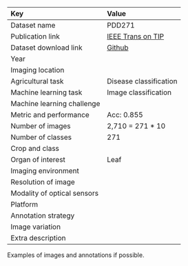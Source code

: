 
| Key                         | Value                                                             |
|:----------------------------|:------------------------------------------------------------------|
| Dataset name                | PDD271                                                            |
| Publication link            | [IEEE Trans on TIP](https://ieeexplore.ieee.org/document/9325065) |
| Dataset download link       | [Github](https://github.com/liuxindazz/PDD271)                    |
| Year                        |                                                                   |
| Imaging location            |                                                                   |
| Agricultural task           | Disease classification                                            |
| Machine learning task       | Image classification                                              |
| Machine learning challenge  |                                                                   |
| Metric and performance      | Acc: 0.855                                                        |
| Number of images            | 2,710 = 271 * 10                                                  |
| Number of classes           | 271                                                               |
| Crop and class              |                                                                   |
| Organ of interest           | Leaf                                                              |
| Imaging environment         |                                                                   |
| Resolution of image         |                                                                   |
| Modality of optical sensors |                                                                   |
| Platform                    |                                                                   |
| Annotation strategy         |                                                                   |
| Image variation             |                                                                   |
| Extra description           |                                                                   |


Examples of images and annotations if possible.
